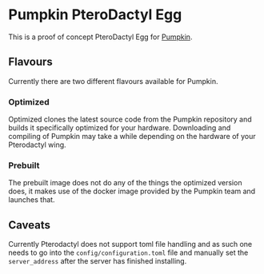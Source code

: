 # Pumpkin PteroDactyl Egg

This is a proof of concept PteroDactyl Egg for [Pumpkin](https://github.com/Snowiiii/Pumpkin).

## Flavours

Currently there are two different flavours available for Pumpkin.

### Optimized

Optimized clones the latest source code from the Pumpkin repository and builds it specifically optimized for your hardware.
Downloading and compiling of Pumpkin may take a while depending on the hardware of your Pterodactyl wing.

### Prebuilt

The prebuilt image does not do any of the things the optimized version does, it makes use of the docker image provided by the Pumpkin team and launches that.

## Caveats

Currently Pterodactyl does not support toml file handling and as such one needs to go into the `config/configuration.toml` file and manually set the `server_address` after the server has finished installing.
